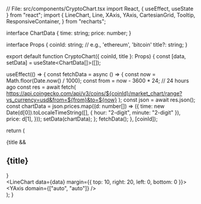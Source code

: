 // File: src/components/CryptoChart.tsx import React, { useEffect, useState } from "react"; import { LineChart, Line, XAxis, YAxis, CartesianGrid, Tooltip, ResponsiveContainer, } from "recharts";

interface ChartData { time: string; price: number; }

interface Props { coinId: string; // e.g., 'ethereum', 'bitcoin' title?: string; }

export default function CryptoChart({ coinId, title }: Props) { const [data, setData] = useState<ChartData[]>([]);

useEffect(() => { const fetchData = async () => { const now = Math.floor(Date.now() / 1000); const from = now - 3600 * 24; // 24 hours ago const res = await fetch( https://api.coingecko.com/api/v3/coins/${coinId}/market_chart/range?vs_currency=usd&from=${from}&to=${now} ); const json = await res.json(); const chartData = json.prices.map((d: number[]) => ({ time: new Date(d[0]).toLocaleTimeString([], { hour: "2-digit", minute: "2-digit" }), price: d[1], })); setData(chartData); }; fetchData(); }, [coinId]);

return ( <div className="w-full p-4"> {title && <h2 className="text-xl font-semibold mb-2 text-center">{title}</h2>} <div className="w-full h-64"> <ResponsiveContainer width="100%" height="100%"> <LineChart data={data} margin={{ top: 10, right: 20, left: 0, bottom: 0 }}> <CartesianGrid strokeDasharray="3 3" /> <XAxis dataKey="time" hide /> <YAxis domain={["auto", "auto"]} /> <Tooltip /> <Line type="monotone" dataKey="price" stroke="#8884d8" strokeWidth={2} dot={false} /> </LineChart> </ResponsiveContainer> </div> </div> ); }

